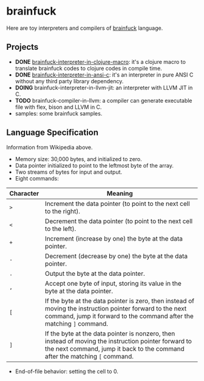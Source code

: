 # brainfuck

Here are toy interpreters and compilers of [brainfuck](https://en.wikipedia.org/wiki/Brainfuck) language.

## Projects

* **DONE** [brainfuck-interpreter-in-clojure-macro](https://github.com/redraiment/brainfuck/tree/main/brainfuck-interpreter-in-clojure-macro): it's a clojure macro to translate brainfuck codes to clojure codes in compile time.
* **DONE** [brainfuck-interpreter-in-ansi-c](https://github.com/redraiment/brainfuck/tree/main/brainfuck-interpreter-in-ansi-c): it's an interpreter in pure ANSI C without any third party library dependency.
* **DOING** brainfuck-interpreter-in-llvm-jit: an interpreter with LLVM JIT in C.
* **TODO** brainfuck-compiler-in-llvm: a compiler can generate executable file with flex, bison and LLVM in C.
* samples: some brainfuck samples.

## Language Specification

Information from Wikipedia above.

* Memory size: 30,000 bytes, and initialized to zero.
* Data pointer initialized to point to the leftmost byte of the array.
* Two streams of bytes for input and output.
* Eight commands:

| Character | Meaning |
| -- | -- |
| `>` | Increment the data pointer (to point to the next cell to the right). |
| `<` | Decrement the data pointer (to point to the next cell to the left). |
| `+` | Increment (increase by one) the byte at the data pointer. |
| `-` | Decrement (decrease by one) the byte at the data pointer. |
| `.` | Output the byte at the data pointer. |
| `,` | Accept one byte of input, storing its value in the byte at the data pointer. |
| `[` | If the byte at the data pointer is zero, then instead of moving the instruction pointer forward to the next command, jump it forward to the command after the matching `]` command. |
| `]` | If the byte at the data pointer is nonzero, then instead of moving the instruction pointer forward to the next command, jump it back to the command after the matching `[` command. |

* End-of-file behavior: setting the cell to 0.
